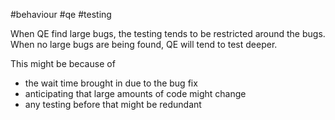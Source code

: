#behaviour #qe #testing 

When QE find large bugs, the testing tends to be restricted around the bugs. 
When no large bugs are being found, QE will tend to test deeper.

This might be because of 
- the wait time brought in due to the bug fix 
- anticipating that large amounts of code might change 
- any testing before that might be redundant

